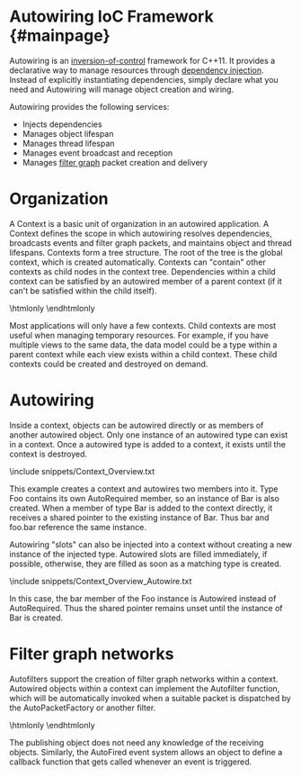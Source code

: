 Autowiring IoC Framework    {#mainpage}
=========================

Autowiring is an [inversion-of-control](http://en.wikipedia.org/wiki/Inversion_of_control) framework for C++11. It provides a declarative way to manage resources through [dependency injection](http://en.wikipedia.org/wiki/Dependency_injection). Instead of explicitly instantiating dependencies, simply declare what you need and Autowiring will manage object creation and wiring.

Autowiring provides the following services:

* Injects dependencies
* Manages object lifespan
* Manages thread lifespan
* Manages event broadcast and reception
* Manages [filter graph](http://en.wikipedia.org/wiki/Filter_graph) packet creation and delivery

# Organization

A Context is a basic unit of organization in an autowired application. A Context defines the scope in which autowiring resolves dependencies, broadcasts events and filter graph packets, and maintains object and thread lifespans. Contexts form a tree structure. The root of the tree is the global context, which is created automatically. Contexts can "contain" other contexts as child nodes in the context tree. Dependencies within a child context can be satisfied by an autowired member of a parent context (if it can't be satisfied within the child itself). 

\htmlonly
<object data="ContextTree.svg"></object>
\endhtmlonly

Most applications will only have a few contexts. Child contexts are most useful when managing temporary resources. For example, if you have multiple views to the same data, the data model could be a type within a parent context while each view exists within a child context. These child contexts could be created and destroyed on demand.

# Autowiring

Inside a context, objects can be autowired directly or as members of another autowired object. Only one instance of an autowired type can exist in a context. Once a autowired type is added to a context, it exists until the context is destroyed.

\include snippets/Context_Overview.txt

This example creates a context and autowires two members into it. Type Foo contains its own AutoRequired member, so an instance of Bar is also created. When a member of type Bar is added to the context directly, it receives a shared pointer to the existing instance of Bar. Thus bar and foo.bar reference the same instance.

Autowiring "slots" can also be injected into a context without creating a new instance of the injected type. Autowired slots are filled immediately, if possible, otherwise, they are filled as soon as a matching type is created.

\include snippets/Context_Overview_Autowire.txt

In this case, the bar member of the Foo instance is Autowired instead of AutoRequired. Thus the shared pointer remains unset until the instance of Bar is created. 

# Filter graph networks

Autofilters support the creation of filter graph networks within a context. Autowired objects within a context can implement the Autofilter function, which will be automatically invoked when a suitable packet is dispatched by the AutoPacketFactory or another filter.

\htmlonly
<object data="FilterGraph.svg"></object>
\endhtmlonly

 The publishing object does not need any knowledge of the receiving objects. Similarly, the AutoFired event system allows an object to define a callback function that gets called whenever an event is triggered.

 


